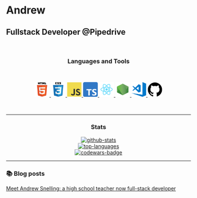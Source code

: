 <h1>Andrew</h1>

<h2>Fullstack Developer @Pipedrive</h2>

<br />
<p>
<h3 align="center">Languages and Tools</h3>
</p>
<br />
<p align="center">
    <a href="https://www.w3.org/html/" target="_blank">
        <img src="assets/html5-original-wordmark.svg" alt="html5" width="40" height="40" />
    </a>
    <a href="https://www.w3schools.com/css/" target="_blank">
        <img src="assets/css3-original-wordmark.svg" alt="css3" width="40" height="40" />
    </a>
    <a href="https://developer.mozilla.org/en-US/docs/Web/JavaScript" target="_blank">
        <img src="assets/javascript-original.svg" alt="javascript" width="40" height="40" />
    </a>
    <a href="https://www.typescriptlang.org/" target="_blank">
        <img src="assets/Typescript_logo_2020.svg.png" alt="typescript" width="40" height="40" />
    </a>
    <a href="https://reactjs.org/" target="_blank">
        <img src="assets/react.png" alt="react" width="40" height="40" />
    </a>
    <a href="https://nodejs.org/" target="_blank">
        <img src="assets/logo-hexagon-card.png" alt="nodejs" width="40" height="40" />
    </a>
    <a href="https://code.visualstudio.com/" target="_blank">
        <img src="assets/visual-studio-code.png" alt="Visual Studio Code" width="40" height="40" />
    </a>
    <a href="https://github.com/" target="_blank">
        <img src="assets/github.png" alt="GitHub" width="40" height="40" />
    </a>
</p>
<br />

<hr />
<h3 align="center">Stats</h3>
<p align="center">
    <a href="https://github.com/snelling-a">
        <img src="https://github-readme-stats.vercel.app/api?username=snelling-a&count_private=true&show_icons=true&hide=stars"
            alt="github-stats" />
    </a>
    <br />
    <a href="https://github.com/snelling-a">
        <img src="https://github-readme-stats.vercel.app/api/top-langs/?username=snelling-a&layout=compact"
            alt="top-languages" />
    </a>
    <br />
    <a href="https://www.codewars.com/users/snelling-a">
        <img src="https://www.codewars.com/users/snelling-a/badges/large" alt="codewars-badge" />
    </a>
</p>

<hr />
<h3>📚 Blog posts</h3>
    <a
        href="https://medium.com/pipedrive-engineering/meet-andrew-snelling-a-high-school-teacher-now-full-stack-developer-4736be79ccd6">Meet
            Andrew Snelling: a high school teacher now full-stack developer</a>
</ul>
